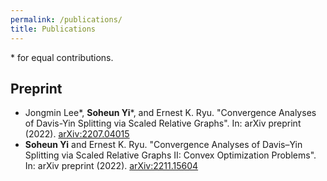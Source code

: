 ```yaml
---
permalink: /publications/
title: Publications
---
```


\* for equal contributions.
## Preprint
- Jongmin Lee*, **Soheun Yi**\*, and Ernest K. Ryu. "Convergence Analyses of Davis-Yin Splitting via Scaled Relative Graphs". In: arXiv preprint (2022). [arXiv:2207.04015](https://arxiv.org/abs/2207.04015)
- **Soheun Yi** and Ernest K. Ryu. "Convergence Analyses of Davis–Yin Splitting via Scaled Relative Graphs II: Convex Optimization Problems". In: arXiv preprint (2022). [arXiv:2211.15604](https://arxiv.org/abs/2211.15604)
